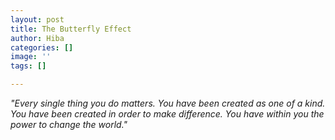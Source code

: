 ```yaml
---
layout: post
title: The Butterfly Effect
author: Hiba
categories: []
image: ''
tags: []

---
```

_"Every single thing you do matters. You have been created as one of a kind. You have been created in order to make difference. You have within you the power to change the world."_